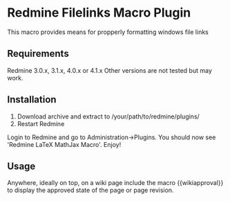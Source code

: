 Redmine Filelinks Macro Plugin
==================================

This macro provides means for propperly formatting windows file links

Requirements
------------

Redmine 3.0.x, 3.1.x, 4.0.x or 4.1.x
Other versions are not tested but may work.

Installation
------------
1. Download archive and extract to /your/path/to/redmine/plugins/
2. Restart Redmine

Login to Redmine and go to Administration->Plugins. You should now see 'Redmine LaTeX MathJax Macro'. Enjoy!

Usage
------------
Anywhere, ideally on top, on a wiki page include the macro {{wikiapproval}} to display the approved state of the page or page revision.
